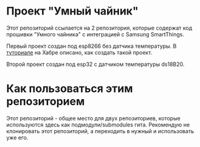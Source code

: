 
# Проект "Умный чайник"
Этот репозиторий ссылается на 2 репозитория, которые содержат код прошивки "Умного чайника" с интеграцией с Samsung SmartThings. 

Первый проект создан под esp8266 без датчика температуры. В [туториале](https://habr.com/ru/company/samsung/blog/573514/) на Хабре описано, как создать такой проект.

Второй проект создан под esp32 с датчиком температуры ds18B20.

# Как пользоваться этим репозиторием
Этот репозиторий - общее место для двух репозиториев, которые используются здесь как подмодули/submodules гита. Рекомендую не клонировать этот репозиторий, а переходить в нужный и использовать уже его. 


